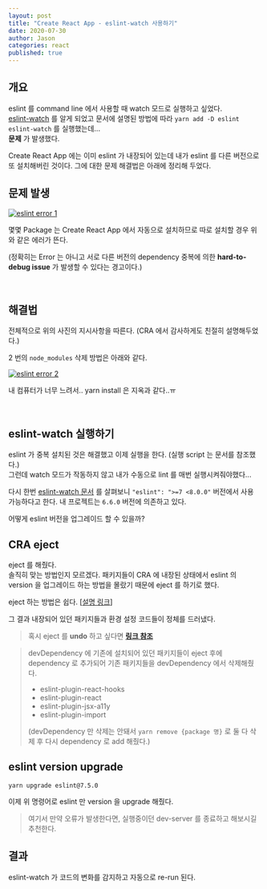 ```yaml
---
layout: post
title: "Create React App - eslint-watch 사용하기"
date: 2020-07-30
author: Jason
categories: react
published: true
---
```


## 개요

eslint 를 command line 에서 사용할 때 watch 모드로 실행하고 싶었다.  
[eslint-watch](https://www.npmjs.com/package/eslint-watch) 를 알게 되었고
문서에 설명된 방법에 따라 `yarn add -D eslint eslint-watch` 를 실행했는데...  
**문제** 가 발생했다.

Create React App 에는 이미 eslint 가 내장되어 있는데 내가 eslint 를 다른 버전으로 또 설치해버린 것이다. 그에 대한 문제 해결법은 아래에 정리해 두었다.

## 문제 발생

<a href="https://user-images.githubusercontent.com/52827441/88914505-aea57980-d29d-11ea-8c7d-4682b4f4f67c.png" data-lightbox="eslint error 1" data-title="eslint error 1">
<img src="https://user-images.githubusercontent.com/52827441/88914505-aea57980-d29d-11ea-8c7d-4682b4f4f67c.png" alt="eslint error 1"/>
</a>

몇몇 Package 는 Create React App 에서 자동으로 설치하므로 따로 설치할 경우 위와 같은 에러가 뜬다.

(정확히는 Error 는 아니고 서로 다른 버전의 dependency 중복에 의한 **hard-to-debug issue** 가 발생할 수 있다는 경고이다.)

<br>

## 해결법

전체적으로 위의 사진의 지시사항을 따른다. (CRA 에서 감사하게도 친절히 설명해두었다.)

2 번의 `node_modules` 삭제 방법은 아래와 같다.

<a href="https://user-images.githubusercontent.com/52827441/88914997-7488a780-d29e-11ea-85e2-7cc6ea182b6f.png" data-lightbox="eslint error 2" data-title="eslint error 2">
<img src="https://user-images.githubusercontent.com/52827441/88914997-7488a780-d29e-11ea-85e2-7cc6ea182b6f.png" alt="eslint error 2"/>
</a>

내 컴퓨터가 너무 느려서.. yarn install 은 지옥과 같다..ㅠ

<br>

## eslint-watch 실행하기

eslint 가 중복 설치된 것은 해결했고 이제 실행을 한다. (실행 script 는 문서를 참조했다.)  
그런데 watch 모드가 작동하지 않고 내가 수동으로 lint 를 매번 실행시켜줘야했다...

다시 한번 [eslint-watch 문서](https://www.npmjs.com/package/eslint-watch#requirements) 를 살펴보니 `"eslint": ">=7 <8.0.0"` 버전에서 사용 가능하다고 한다. 내 프로젝트는 `6.6.0` 버전에 의존하고 있다.

어떻게 eslint 버전을 업그레이드 할 수 있을까?

## CRA eject

eject 를 해줬다.  
솔직히 맞는 방법인지 모르겠다. 패키지들이 CRA 에 내장된 상태에서 eslint 의 version 을 업그레이드 하는 방법을 몰랐기 때문에 eject 를 하기로 했다.

eject 하는 방법은 쉽다. [[설명 링크](https://helloinyong.tistory.com/174)]

그 결과 내장되어 있던 패키지들과 환경 설정 코드들이 정체를 드러냈다.

> 혹시 eject 를 **undo** 하고 싶다면 **[링크 참조](https://stackoverflow.com/questions/51454729/undo-npm-run-eject-in-react)**

> devDependency 에 기존에 설치되어 있던 패키지들이 eject 후에 dependency 로 추가되어 기존 패키지들을 devDependency 에서 삭제해줬다.
>
> - eslint-plugin-react-hooks
> - eslint-plugin-react
> - eslint-plugin-jsx-a11y
> - eslint-plugin-import
>
> (devDependency 만 삭제는 안돼서 `yarn remove {package 명}` 로 둘 다 삭제 후 다시 dependency 로 add 해줬다.)

## eslint version upgrade

```
yarn upgrade eslint@7.5.0
```

이제 위 명령어로 eslint 만 version 을 upgrade 해줬다.

> 여기서 만약 오류가 발생한다면, 실행중이던 dev-server 를 종료하고 해보시길 추천한다.

## 결과

eslint-watch 가 코드의 변화를 감지하고 자동으로 re-run 된다.
